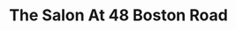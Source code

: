 ---
title: "The Salon At 48 Boston Road"
url: /groton/the-salon-at-48-boston-road/
shop: hairdresser
---